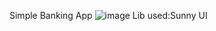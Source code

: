 Simple Banking App
![image](https://github.com/user-attachments/assets/31e9702d-2620-4620-9601-372c8ac51712)
Lib used:Sunny UI
